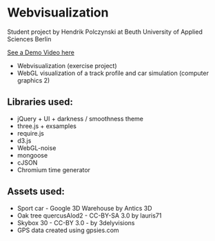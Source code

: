 Webvisualization
================
Student project by Hendrik Polczynski at Beuth University of Applied Sciences Berlin

[See a Demo Video here](https://www.youtube.com/watch?v=qjgCUGzatoU)

* Webvisualization (exercise project)
* WebGL visualization of a track profile and car simulation (computer graphics 2)

Libraries used:
---------------
* jQuery + UI + darkness / smoothness theme
* three.js + exsamples
* require.js
* d3.js
* WebGL-noise
* mongoose
* cJSON
* Chromium time generator

Assets used:
------------
* Sport car - Google 3D Warehouse by Antics 3D
* Oak tree quercusAlod2 - CC-BY-SA 3.0 by lauris71
* Skybox 30 - CC-BY 3.0 - by 3delyvisions
* GPS data created using gpsies.com

